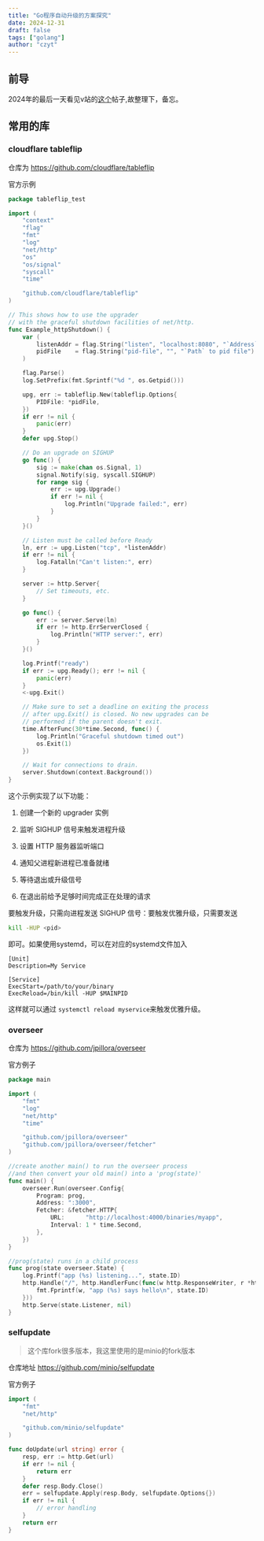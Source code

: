 ```yaml
---
title: "Go程序自动升级的方案探究"
date: 2024-12-31
draft: false
tags: ["golang"]
author: "czyt"
---
```


## 前导

2024年的最后一天看见v站的[这个](https://www.v2ex.com/t/1101408)帖子,故整理下，备忘。

## 常用的库

### cloudflare tableflip

仓库为 https://github.com/cloudflare/tableflip

 官方示例

```go
package tableflip_test

import (
	"context"
	"flag"
	"fmt"
	"log"
	"net/http"
	"os"
	"os/signal"
	"syscall"
	"time"

	"github.com/cloudflare/tableflip"
)

// This shows how to use the upgrader
// with the graceful shutdown facilities of net/http.
func Example_httpShutdown() {
	var (
		listenAddr = flag.String("listen", "localhost:8080", "`Address` to listen on")
		pidFile    = flag.String("pid-file", "", "`Path` to pid file")
	)

	flag.Parse()
	log.SetPrefix(fmt.Sprintf("%d ", os.Getpid()))

	upg, err := tableflip.New(tableflip.Options{
		PIDFile: *pidFile,
	})
	if err != nil {
		panic(err)
	}
	defer upg.Stop()

	// Do an upgrade on SIGHUP
	go func() {
		sig := make(chan os.Signal, 1)
		signal.Notify(sig, syscall.SIGHUP)
		for range sig {
			err := upg.Upgrade()
			if err != nil {
				log.Println("Upgrade failed:", err)
			}
		}
	}()

	// Listen must be called before Ready
	ln, err := upg.Listen("tcp", *listenAddr)
	if err != nil {
		log.Fatalln("Can't listen:", err)
	}

	server := http.Server{
		// Set timeouts, etc.
	}

	go func() {
		err := server.Serve(ln)
		if err != http.ErrServerClosed {
			log.Println("HTTP server:", err)
		}
	}()

	log.Printf("ready")
	if err := upg.Ready(); err != nil {
		panic(err)
	}
	<-upg.Exit()

	// Make sure to set a deadline on exiting the process
	// after upg.Exit() is closed. No new upgrades can be
	// performed if the parent doesn't exit.
	time.AfterFunc(30*time.Second, func() {
		log.Println("Graceful shutdown timed out")
		os.Exit(1)
	})

	// Wait for connections to drain.
	server.Shutdown(context.Background())
}
```

这个示例实现了以下功能：

1. 创建一个新的 upgrader 实例

2. 监听 SIGHUP 信号来触发进程升级

3. 设置 HTTP 服务器监听端口

4. 通知父进程新进程已准备就绪

5. 等待退出或升级信号

6. 在退出前给予足够时间完成正在处理的请求

要触发升级，只需向进程发送 SIGHUP 信号：要触发优雅升级，只需要发送

```bash
kill -HUP <pid>
```

即可。如果使用systemd，可以在对应的systemd文件加入

```nginx
[Unit]
Description=My Service

[Service]
ExecStart=/path/to/your/binary
ExecReload=/bin/kill -HUP $MAINPID
```

这样就可以通过 `systemctl reload myservice`来触发优雅升级。

### overseer

仓库为 https://github.com/jpillora/overseer

官方例子

```go
package main

import (
	"fmt"
	"log"
	"net/http"
	"time"

	"github.com/jpillora/overseer"
	"github.com/jpillora/overseer/fetcher"
)

//create another main() to run the overseer process
//and then convert your old main() into a 'prog(state)'
func main() {
	overseer.Run(overseer.Config{
		Program: prog,
		Address: ":3000",
		Fetcher: &fetcher.HTTP{
			URL:      "http://localhost:4000/binaries/myapp",
			Interval: 1 * time.Second,
		},
	})
}

//prog(state) runs in a child process
func prog(state overseer.State) {
	log.Printf("app (%s) listening...", state.ID)
	http.Handle("/", http.HandlerFunc(func(w http.ResponseWriter, r *http.Request) {
		fmt.Fprintf(w, "app (%s) says hello\n", state.ID)
	}))
	http.Serve(state.Listener, nil)
}
```

### selfupdate

> 这个库fork很多版本，我这里使用的是minio的fork版本

仓库地址 https://github.com/minio/selfupdate

官方例子

```go
import (
    "fmt"
    "net/http"

    "github.com/minio/selfupdate"
)

func doUpdate(url string) error {
    resp, err := http.Get(url)
    if err != nil {
        return err
    }
    defer resp.Body.Close()
    err = selfupdate.Apply(resp.Body, selfupdate.Options{})
    if err != nil {
        // error handling
    }
    return err
}
```

